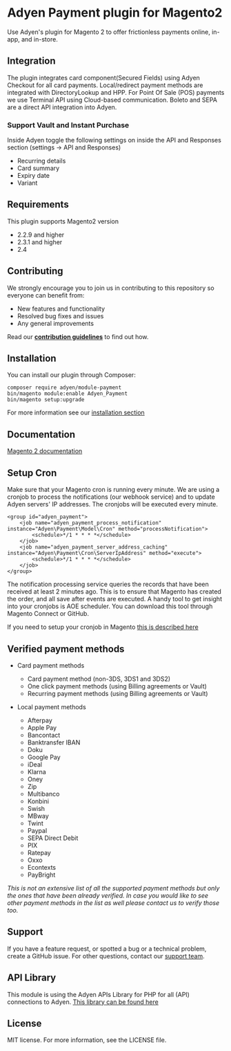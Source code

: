 # Adyen Payment plugin for Magento2
Use Adyen's plugin for Magento 2 to offer frictionless payments online, in-app, and in-store.

## Integration
The plugin integrates card component(Secured Fields) using Adyen Checkout for all card payments. Local/redirect payment methods are integrated with DirectoryLookup and HPP. For Point Of Sale (POS) payments we use Terminal API using Cloud-based communication. Boleto and SEPA are a direct API integration into Adyen.

### Support Vault and Instant Purchase ###
Inside Adyen toggle the following settings on inside the API and Responses section (settings -> API and Responses)
* Recurring details
* Card summary
* Expiry date
* Variant

## Requirements
This plugin supports Magento2 version 
* 2.2.9 and higher
* 2.3.1 and higher
* 2.4 

## Contributing
We strongly encourage you to join us in contributing to this repository so everyone can benefit from:
* New features and functionality
* Resolved bug fixes and issues
* Any general improvements

Read our [**contribution guidelines**](CONTRIBUTING.md) to find out how.


## Installation
You can install our plugin through Composer:
```
composer require adyen/module-payment
bin/magento module:enable Adyen_Payment
bin/magento setup:upgrade
```
For more information see our [installation section](https://docs.adyen.com/developers/plugins/magento-2/set-up-the-plugin-in-magento?redirect#step1installtheplugin)

 ## Documentation
[Magento 2 documentation](https://docs.adyen.com/developers/plugins/magento-2)


## Setup Cron
Make sure that your Magento cron is running every minute. We are using a cronjob to process the notifications (our webhook service) and to update Adyen servers' IP addresses. The cronjobs will be executed every minute.

```
<group id="adyen_payment">
    <job name="adyen_payment_process_notification" instance="Adyen\Payment\Model\Cron" method="processNotification">
        <schedule>*/1 * * * *</schedule>
    </job>
    <job name="adyen_payment_server_address_caching" instance="Adyen\Payment\Cron\ServerIpAddress" method="execute">
        <schedule>*/1 * * * *</schedule>
    </job>
</group>
```

The notification processing service queries the records that have been received at least 2 minutes ago. This is to ensure that Magento has created the order, and all save after events are executed. A handy tool to get insight into your cronjobs is AOE scheduler. You can download this tool through Magento Connect or GitHub.

If you need to setup your cronjob in Magento <a href="http://devdocs.magento.com/guides/v2.0/config-guide/cli/config-cli-subcommands-cron.html" target="_blank">this is described here</a>

## Verified payment methods

 * Card payment methods
    * Card payment method (non-3DS, 3DS1 and 3DS2)
    * One click payment methods (using Billing agreements or Vault)
    * Recurring payment methods (using Billing agreements or Vault) 
   

* Local payment methods
   * Afterpay
   * Apple Pay
   * Bancontact
   * Banktransfer IBAN
   * Doku
   * Google Pay
   * iDeal
   * Klarna
   * Oney
   * Zip
   * Multibanco
   * Konbini
   * Swish
   * MBway
   * Twint
   * Paypal
   * SEPA Direct Debit
   * PIX
   * Ratepay
   * Oxxo
   * Econtexts
   * PayBright

_This is not an extensive list of all the supported payment methods but only the ones that have been already verified. In case you would like to see other payment methods in the list as well please contact us to verify those too._

## Support
If you have a feature request, or spotted a bug or a technical problem, create a GitHub issue. For other questions, contact our [support team](https://support.adyen.com/hc/en-us/requests/new?ticket_form_id=360000705420).

## API Library
This module is using the Adyen APIs Library for PHP for all (API) connections to Adyen.
<a href="https://github.com/Adyen/adyen-php-api-library" target="_blank">This library can be found here</a>

## License
MIT license. For more information, see the LICENSE file.
